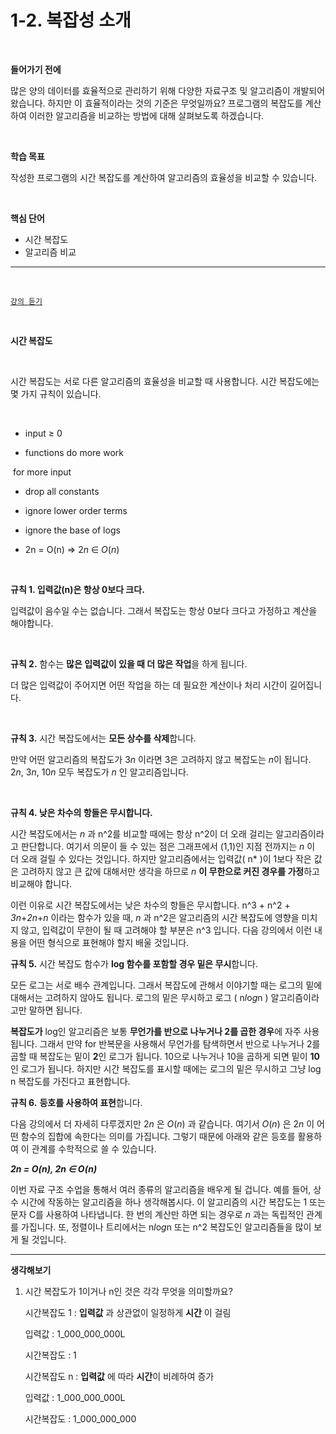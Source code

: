 # 1-2. 복잡성 소개



<br>



**들어가기 전에**

많은 양의 데이터를 효율적으로 관리하기 위해 다양한 자료구조 및 알고리즘이 개발되어 왔습니다. 하지만 이 효율적이라는 것의 기준은 무엇일까요? 프로그램의 복잡도를 계산하여 이러한 알고리즘을 비교하는 방법에 대해 살펴보도록 하겠습니다.

 



<br>







**학습 목표**

작성한 프로그램의 시간 복잡도를 계산하여 알고리즘의 효율성을 비교할 수 있습니다.

 



<br>





**핵심 단어**

- 시간 복잡도
- 알고리즘 비교

 

------

  



<br>





[`강의 듣기`](https://www.boostcourse.org/cs204/lecture/480344?isDesc=false)

<br>



**시간 복잡도**

 <br>

시간 복잡도는 서로 다른 알고리즘의 효율성을 비교할 때 사용합니다. 시간 복잡도에는 몇 가지 규칙이 있습니다.

 



<br>





- input ≥ 0

- functions do more work

​       for more input

- drop all constants

- ignore lower order terms

- ignore the base of logs

- 2n = O(n)  =>  2*n* ∈ *O*(*n*) 

 

<br>





**규칙 1. 입력값(n)은 항상 0보다 크다.**

입력값이 음수일 수는 없습니다. 그래서 복잡도는 항상 0보다 크다고 가정하고 계산을 해야합니다.

 

<br>





**규칙 2.** 함수는 **많은 입력값이 있을 때 더 많은 작업**을 하게 됩니다.

더 많은 입력값이 주어지면 어떤 작업을 하는 데 필요한 계산이나 처리 시간이 길어집니다.

 

<br>





**규칙 3.** 시간 복잡도에서는 **모든 상수를 삭제**합니다.

만약 어떤 알고리즘의 복잡도가  3*n* 이라면 3은 고려하지 않고 복잡도는 *n*이 됩니다.  2*n*, 3*n*, 10*n* 모두 복잡도가  *n* 인 알고리즘입니다.

 

<br>





**규칙 4. 낮은 차수의 항들은 무시합니다.**

시간 복잡도에서는  *n* 과 n^2를 비교할 때에는 항상 n^2이 더 오래 걸리는 알고리즘이라고 판단합니다. 여기서 의문이 들 수 있는 점은 그래프에서 (1,1)인 지점 전까지는  *n* 이 더 오래 걸릴 수 있다는 것입니다. 하지만 알고리즘에서는 입력값( n* )이 1보다 작은 값은 고려하지 않고 큰 값에 대해서만 생각을 하므로 *n* **이 무한으로 커진 경우를 가정**하고 비교해야 합니다.

이런 이유로 시간 복잡도에서는 낮은 차수의 항들은 무시합니다. n^3 + n^2 + *3n*+*2n*+*n* 이라는 함수가 있을 때,  *n* 과 n^2은 알고리즘의 시간 복잡도에 영향을 미치지 않고, 입력값이 무한이 될 때 고려해야 할 부분은 n^3 입니다. 다음 강의에서 이런 내용을 어떤 형식으로 표현해야 할지 배울 것입니다.

 

**규칙 5.** 시간 복잡도 함수가 **log 함수를 포함할 경우 밑은 무시**합니다. 

모든 로그는 서로 배수 관계입니다. 그래서 복잡도에 관해서 이야기할 때는 로그의 밑에 대해서는 고려하지 않아도 됩니다. 로그의 밑은 무시하고 로그 ( n*l*o*g*n ) 알고리즘이라고만 말하면 됩니다.

**복잡도가** l*o*g인 알고리즘은 보통 **무언가를 반으로 나누거나 2를 곱한 경우**에 자주 사용됩니다. 그래서 만약 for 반복문을 사용해서 무언가를 탐색하면서 반으로 나누거나 2를 곱할 때 복잡도는 밑이 **2**인 로그가 됩니다. 10으로 나누거나 10을 곱하게 되면 밑이 **10**인 로그가 됩니다. 하지만 시간 복잡도를 표시할 때에는 로그의 밑은 무시하고 그냥 log n 복잡도를 가진다고 표현합니다.

 

**규칙 6.** **등호를 사용하여 표현**합니다.

다음 강의에서 더 자세히 다루겠지만  2*n* 은 *O*(*n*) 과 같습니다. 여기서 *O*(*n*) 은  2*n* 이 어떤 함수의 집합에 속한다는 의미를 가집니다. 그렇기 때문에 아래와 같은 등호를 활용하여 이 관계를 수학적으로 쓸 수 있습니다.

***2n = O(n), 2n ∈ O(n)***

 

이번 자료 구조 수업을 통해서 여러 종류의 알고리즘을 배우게 될 겁니다. 예를 들어, 상수 시간에 작동하는 알고리즘을 하나 생각해봅시다. 이 알고리즘의 시간 복잡도는 1 또는 문자 C를 사용하여 나타냅니다. 한 번의 계산만 하면 되는 경우로  *n* 과는 독립적인 관계를 가집니다. 또, 정렬이나 트리에서는 n*l*o*g*n 또는 n^2 복잡도인 알고리즘들을 많이 보게 될 것입니다.

 

------

 

**생각해보기**



1) 시간 복잡도가 1이거나 n인 것은 각각 무엇을 의미할까요?

   시간복잡도 1 : **입력값** 과 상관없이 일정하게 **시간** 이 걸림

   입력값 : 1_000_000_000L

   시간복잡도 : 1

   시간복잡도 n : **입력값** 에 따라 **시간**이 비례하여 증가

   입력값 : 1_000_000_000L

   시간복잡도 : 1_000_000_000